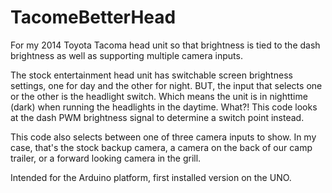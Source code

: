 # TacomeBetterHead
For my 2014 Toyota Tacoma head unit so that brightness is tied to the dash brightness as well as supporting multiple camera inputs.

The stock entertainment head unit has switchable screen brightness settings, one for day and the other for night. BUT, the
input that selects one or the other is the headlight switch. Which means the unit is in nighttime (dark) when running the 
headlights in the daytime. What?! This code looks at the dash PWM brightness signal to determine a switch point instead.

This code also selects between one of three camera inputs to show. In my case, that's the stock backup camera, a camera on the
back of our camp trailer, or a forward looking camera in the grill.

Intended for the Arduino platform, first installed version on the UNO.
